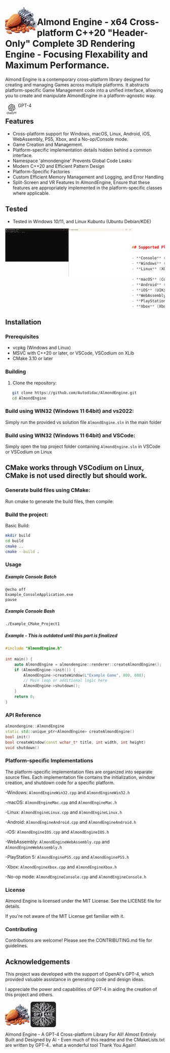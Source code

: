 <img align="left" src="images/AlmondEngine.jpg" width="100px"/>



# Almond Engine - x64 Cross-platform C++20 "Header-Only" Complete 3D Rendering Engine - Focusing Flexability and Maximum Performance.




Almond Engine is a contemporary cross-platform library designed for creating and managing Games across multiple platforms. It abstracts platform-specific Game Management code into a unified interface, allowing you to create and manipulate AlmondEngine in a platform-agnostic way. 


<img align="left" src="images/gpt.jpg" width="40px"/>GPT-4



## Features


- Cross-platform support for Windows, macOS, Linux, Android, iOS, WebAssembly, PS5, Xbox, and a No-op/Console mode.
- Game Creation and Management.
- Platform-specific implementation details hidden behind a common interface.
- Namespace 'almondengine' Prevents Global Code Leaks
- Modern C++20 and Efficient Pattern Design
- Platform-Specific Factories
- Custom Efficient Memory Management and Logging, and Error Handling
- Split-Screen and VR Features
In AlmondEngine, Ensure that these features are appropriately implemented in the platform-specific classes where applicable.



## Tested

- Tested in Windows 10/11, and Linux Kubuntu (Ubuntu Debian/KDE)

<img align="left" src="images/1.png" width="200px"/>

<img align="left" src="images/4.png" width="200px"/>

```cpp



## Supported Platforms

- **Console** (Headless mode)
- **Windows** (Win32)
- **Linux** (XCB or XLib) (XCB planned, XLib Working!)

- **macOS** (Cocoa) (planned)
- **Android** (Android) (planned)
- **iOS** (UIKit) (planned)
- **WebAssembly** (Emscripten) (planned)
- **PlayStation 5** (PS5) (planned)
- **Xbox** (Xbox) (planned)

```

## Installation



### Prerequisites

- vcpkg (Windows and Linux)
- MSVC with C++20 or later, or VSCode, VSCodium on XLib
- CMake 3.10 or later




### Building

1. Clone the repository:
```sh
   git clone https://github.com/Autodidac/AlmondEngine.git
   cd AlmondEngine
```




### Build using WIN32 (Windows 11 64bit) and vs2022:
Simply run the provided vs solution file `AlmondEngine.sln` in the main folder

### Build using WIN32 (Windows 11 64bit) and VSCode:
Simply open the top project folder containing `AlmondEngine.sln` in VSCode or VSCodium on Linux


## CMake works through VSCodium on Linux, CMake is not used directly but should work.

### Generate build files using CMake:
Run cmake to generate the build files, then compile:





### Build the project:
Basic Build:
```sh
mkdir build
cd build
cmake ..
cmake --build .
```


### Usage


##### Example Console Batch
```batch
@echo off
Example_ConsoleApplication.exe 
pause
```
##### Example Console Bash
```bash
./Example_CMake_Project1 
```



##### Example - This is outdated until this part is finalized
```cpp
#include "AlmondEngine.h"

int main() {
    auto AlmondEngine = almondengine::renderer::createAlmondEngine();
    if (AlmondEngine->init()) {
        AlmondEngine->createWindow(L"Example Game", 800, 600);
        // Main loop or additional logic here
        AlmondEngine->shutdown();
    }
    return 0;
}
```


### API Reference

```cpp
almondengine::AlmondEngine
static std::unique_ptr<AlmondEngine> createAlmondEngine()
bool init()
bool createWindow(const wchar_t* title, int width, int height)
void shutdown()

```



### Platform-specific Implementations
The platform-specific implementation files are organized into separate source files. Each implementation file contains the initialization, window creation, and shutdown code for a specific platform.

-Windows: `AlmondEngineWin32.cpp` and `AlmondEngineWin32.h`

-macOS: `AlmondEngineMac.cpp` and `AlmondEngineMac.h`

-Linux: `AlmondEngineLinux.cpp` and `AlmondEngineLinux.h`

-Android: `AlmondEngineAndroid.cpp` and `AlmondEngineAndroid.h`

-iOS: `AlmondEngineIOS.cpp` and `AlmondEngineIOS.h`

-WebAssembly: `AlmondEngineWebAssembly.cpp` and `AlmondEngineWebAssembly.h`

-PlayStation 5: `AlmondEnginePS5.cpp` and `AlmondEnginePS5.h`

-Xbox: `AlmondEngineXbox.cpp` and `AlmondEngineXbox.h`

-No-op mode: `AlmondEngineConsole.cpp` and `AlmondEngineConsole.h`





### License
Almond Engine is licensed under the MIT License. See the LICENSE file for details.

If you're not aware of the MIT License get familiar with it.



### Contributing
Contributions are welcome! Please see the CONTRIBUTING.md file for guidelines.




## Acknowledgements
This project was developed with the support of OpenAI's GPT-4, which provided valuable assistance in generating code and design ideas. 

I appreciate the power and capabilities of GPT-4 in aiding the creation of this project and others.



<img align="left" src="images/AlmondEngine.jpg" width="80px"/>
<img align="center" src="images/gpt4all.png" width="80px"/>

Almond Engine - A GPT-4 Cross-platform Library For All! Almost Entirely Built and Designed by AI - Even much of this readme and the CMakeLists.txt are written by GPT-4.. what a wonderful tool Thank You Again!

